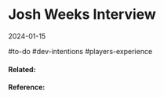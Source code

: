 # Josh Weeks Interview
2024-01-15


#to-do  #dev-intentions #players-experience 
#### Related:


#### Reference:
